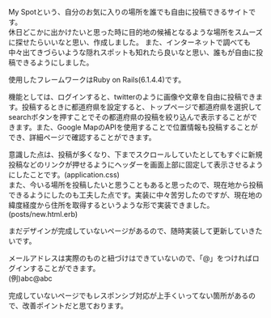 My Spotという、自分のお気に入りの場所を誰でも自由に投稿できるサイトです。  
休日どこかに出かけたいと思った時に目的地の候補となるような場所をスムーズに探せたらいいなと思い、作成しました。
また、インターネットで調べても中々出てきづらいような隠れスポットも知れたら良いなと思い、誰もが自由に投稿できるようにしました。  
  
  使用したフレームワークはRuby on Rails(6.1.4.4)です。  
  
  機能としては、ログインすると、twitterのように画像や文章を自由に投稿できます。投稿するときに都道府県を設定すると、トップページで都道府県を選択してsearchボタンを押すことでその都道府県の投稿を絞り込んで表示することができます。また、Google MapのAPIを使用することで位置情報も投稿することができ、詳細ページで確認することができます。  
  
  意識した点は、投稿が多くなり、下までスクロールしていたとしてもすぐに新規投稿などのリンクが押せるようにヘッダーを画面上部に固定して表示させるようにしたことです。(application.css)  
また、今いる場所を投稿したいと思うこともあると思ったので、現在地から投稿できるようにしたのも工夫した点です。実装に中々苦労したのですが、現在地の緯度経度から住所を取得するというような形で実装できました。(posts/new.html.erb)  

まだデザインが完成していないページがあるので、随時実装して更新していきたいです。  

メールアドレスは実際のものと紐づけはできていないので、「@」をつければログインすることができます。  
(例)abc@abc  

完成していないページでもレスポンシブ対応が上手くいってない箇所があるので、改善ポイントだと思ております。
